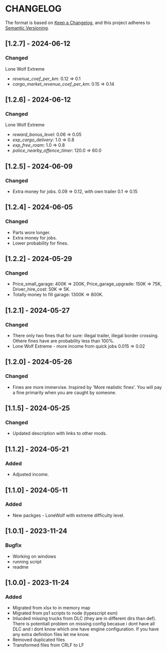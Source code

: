 # CHANGELOG

The format is based on [Keep a Changelog](https://keepachangelog.com/), and this project adheres to [Semantic Versioning](https://semver.org/).

## [1.2.7] - 2024-06-12

### Changed

Lone Wolf Extreme
- *revenue_coef_per_km*: 0.12 => 0.1
- *cargo_market_revenue_coef_per_km*: 0.15 => 0.14

## [1.2.6] - 2024-06-12

### Changed

Lone Wolf Extreme
- *reward_bonus_level*: 0.06 => 0.05
- *exp_cargo_delivery*: 1.0 => 0.8
- *exp_free_roam*: 1.0 => 0.8
- *police_nearby_offence_timer*: 120.0 => 60.0

## [1.2.5] - 2024-06-09

### Changed

- Extra money for jobs. 0.09 => 0.12, with own trailer 0.1 => 0.15

## [1.2.4] - 2024-06-05

### Changed

- Parts wore longer.
- Extra money for jobs.
- Lower probability for fines.

## [1.2.2] - 2024-05-29

### Changed

- Price_small_garage: 400K => 200K, Price_garage_upgrade: 150K => 75K, Driver_hire_cost: 50K => 5K.
- Totally money to fill garage: 1300K => 800K.

## [1.2.1] - 2024-05-27

### Changed

- There only two fines that for sure: illegal trailer, illegal border crossing. Othere fines have are probability less than 100%.
- Lone Wolf Extreme - more income from quick jobs 0.015 => 0.02

## [1.2.0] - 2024-05-26

### Changed

- Fines are more immervise. Inspired by 'More realistic fines'. You will pay a fine primarily when you are caught by someone.

## [1.1.5] - 2024-05-25

### Changed

- Updated description with links to other mods.

## [1.1.2] - 2024-05-21

### Added

- Adjusted income.

## [1.1.0] - 2024-05-11

### Added

- New packges - LoneWolf with extreme difficulty level.

## [1.0.1] - 2023-11-24

### Bugfix

- Working on windows
- running script
- readme

## [1.0.0] - 2023-11-24

### Added

- Migrated from xlsx to in memory map
- Migrated from ps1 scripts to node (typescript esm)
- Inlucded missing trucks from DLC (they are in different dirs than def). There is potentiall problem on missing config becasue i dont have all DLC and i dont know which one have engine configuration. If you have any extra definition files let me know.
- Removed duplicated files
- Transformed files from CRLF to LF
